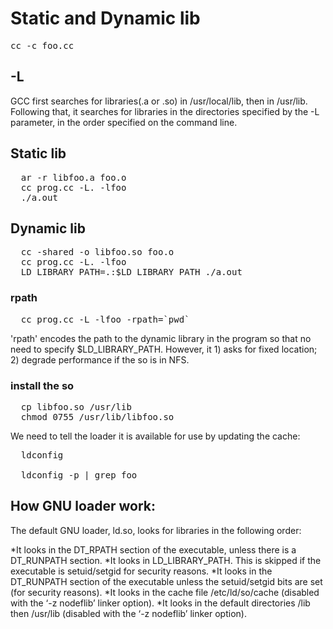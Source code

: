 # Static and Dynamic lib

<pre>
cc -c foo.cc
</pre>

## -L

GCC first searches for libraries(.a or .so) in /usr/local/lib, then in /usr/lib. Following
that, it searches for libraries in the directories specified by the -L parameter,
in the order specified on the command line.

## Static lib

<pre>
  ar -r libfoo.a foo.o
  cc prog.cc -L. -lfoo
  ./a.out
</pre>

## Dynamic lib
  
<pre>
  cc -shared -o libfoo.so foo.o
  cc prog.cc -L. -lfoo
  LD_LIBRARY_PATH=.:$LD_LIBRARY_PATH ./a.out
</pre>

### rpath

<pre>
  cc prog.cc -L -lfoo -rpath=`pwd`
</pre>

'rpath' encodes the path to the dynamic library in the program so that no need to
specify $LD_LIBRARY_PATH. However, it 1) asks for fixed location; 2) degrade
performance if the so is in NFS.

### install the so

<pre>
  cp libfoo.so /usr/lib
  chmod 0755 /usr/lib/libfoo.so
</pre>

We need to tell the loader it is available for use by updating the cache:

<pre>
  ldconfig

  ldconfig -p | grep foo
</pre>

## How GNU loader work:

The default GNU loader, ld.so, looks for libraries in the following order:

*It looks in the DT_RPATH section of the executable, unless there is a DT_RUNPATH
section.
*It looks in LD_LIBRARY_PATH. This is skipped if the executable is setuid/setgid
for security reasons.
*It looks in the DT_RUNPATH section of the executable unless the setuid/setgid
bits are set (for security reasons).
*It looks in the cache file /etc/ld/so/cache (disabled with the ‘-z nodeflib’
linker option).
*It looks in the default directories /lib then /usr/lib (disabled with the ‘-z 
nodeflib’ linker option).
